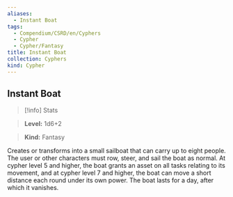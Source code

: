 ```yaml
---
aliases:
  - Instant Boat
tags:
  - Compendium/CSRD/en/Cyphers
  - Cypher
  - Cypher/Fantasy
title: Instant Boat
collection: Cyphers
kind: Cypher
---
```

## Instant Boat    
>[!info] Stats    
> **Level:** 1d6+2    
> **Kind:** Fantasy  
    
Creates or transforms into a small sailboat that can carry up to eight people. The user or other characters must row, steer, and sail the boat as normal. At cypher level 5 and higher, the boat grants an asset on all tasks relating to its movement, and at cypher level 7 and higher, the boat can move a short distance each round under its own power. The boat lasts for a day, after which it vanishes.